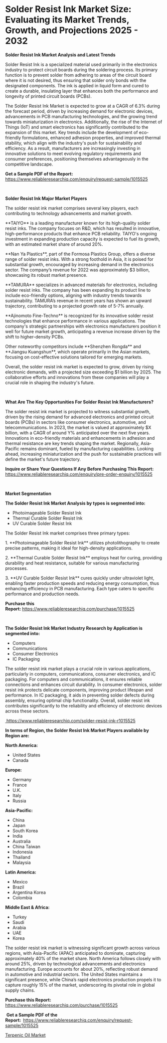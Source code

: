 <p><h1>Solder Resist Ink Market Size: Evaluating its Market Trends, Growth, and Projections 2025 - 2032</h1></p><p><strong>Solder Resist Ink Market Analysis and Latest Trends</strong></p>
<p><p>Solder Resist Ink is a specialized material used primarily in the electronics industry to protect circuit boards during the soldering process. Its primary function is to prevent solder from adhering to areas of the circuit board where it is not desired, thus ensuring that solder only bonds with the designated components. The ink is applied in liquid form and cured to create a durable, insulating layer that enhances both the performance and longevity of printed circuit boards (PCBs).</p><p>The Solder Resist Ink Market is expected to grow at a CAGR of 6.3% during the forecast period, driven by increasing demand for electronic devices, advancements in PCB manufacturing technologies, and the growing trend towards miniaturization in electronics. Additionally, the rise of the Internet of Things (IoT) and smart electronics has significantly contributed to the expansion of this market. Key trends include the development of eco-friendly formulations, enhanced adhesion properties, and improved thermal stability, which align with the industry's push for sustainability and efficiency. As a result, manufacturers are increasingly investing in innovative solutions to meet evolving regulatory requirements and consumer preferences, positioning themselves advantageously in the competitive landscape.</p></p>
<p><strong>Get a Sample PDF of the Report:&nbsp;</strong> <a href="https://www.reliableresearchiq.com/enquiry/request-sample/1015525?utm_campaign=2234&utm_medium=2&utm_source=Github&utm_content=ia&utm_term=30012025&utm_id=solder-resist-ink">https://www.reliableresearchiq.com/enquiry/request-sample/1015525</a></p>
<p>&nbsp;</p>
<p><strong>Solder Resist Ink Major Market Players</strong></p>
<p><p>The solder resist ink market comprises several key players, each contributing to technology advancements and market growth. </p><p>**TAIYO** is a leading manufacturer known for its high-quality solder resist inks. The company focuses on R&D, which has resulted in innovative, high-performance products that enhance PCB reliability. TAIYO's ongoing investment in expanding production capacity is expected to fuel its growth, with an estimated market share of around 20%.</p><p>**Nan Ya Plastics**, part of the Formosa Plastics Group, offers a diverse range of solder resist inks. With a strong foothold in Asia, it is poised for substantial growth, encouraged by increasing demand in the electronics sector. The company’s revenue for 2022 was approximately $3 billion, showcasing its robust market presence.</p><p>**TAMURA** specializes in advanced materials for electronics, including solder resist inks. The company has been expanding its product line to include eco-friendly options, aligning with industry trends towards sustainability. TAMURA’s revenue in recent years has shown an upward trajectory, contributing to a projected growth rate of 5-7% annually.</p><p>**Ajinomoto Fine-Techno** is recognized for its innovative solder resist technologies that enhance performance in various applications. The company's strategic partnerships with electronics manufacturers position it well for future market growth, anticipating a revenue increase driven by the shift to higher-density PCBs.</p><p>Other noteworthy competitors include **Shenzhen Rongda** and **Jiangsu Kuangshun**, which operate primarily in the Asian markets, focusing on cost-effective solutions tailored for emerging markets. </p><p>Overall, the solder resist ink market is expected to grow, driven by rising electronic demands, with a projected size exceeding $1 billion by 2025. The collaborative efforts and innovations from these companies will play a crucial role in shaping the industry's future.</p></p>
<p>&nbsp;</p>
<p><strong>What Are The Key Opportunities For Solder Resist Ink Manufacturers?</strong></p>
<p><p>The solder resist ink market is projected to witness substantial growth, driven by the rising demand for advanced electronics and printed circuit boards (PCBs) in sectors like consumer electronics, automotive, and telecommunications. In 2023, the market is valued at approximately $X billion, with a CAGR of around Y% anticipated over the next five years. Innovations in eco-friendly materials and enhancements in adhesion and thermal resistance are key trends shaping the market. Regionally, Asia-Pacific remains dominant, fueled by manufacturing capabilities. Looking ahead, increasing miniaturization and the push for sustainable practices will define the market's future trajectory.</p></p>
<p><strong>Inquire or Share Your Questions If Any Before Purchasing This Report:</strong> <a href="https://www.reliableresearchiq.com/enquiry/pre-order-enquiry/1015525?utm_campaign=2234&utm_medium=2&utm_source=Github&utm_content=ia&utm_term=30012025&utm_id=solder-resist-ink">https://www.reliableresearchiq.com/enquiry/pre-order-enquiry/1015525</a></p>
<p>&nbsp;</p>
<p><strong>Market Segmentation</strong></p>
<p><strong>The Solder Resist Ink Market Analysis by types is segmented into:</strong></p>
<p><ul><li>Photoimageable Solder Resist Ink</li><li>Thermal Curable Solder Resist Ink</li><li>UV Curable Solder Resist Ink</li></ul></p>
<p><p>The Solder Resist Ink market comprises three primary types: </p><p>1. **Photoimageable Solder Resist Ink** utilizes photolithography to create precise patterns, making it ideal for high-density applications.</p><p>2. **Thermal Curable Solder Resist Ink** employs heat for curing, providing durability and heat resistance, suitable for various manufacturing processes.</p><p>3. **UV Curable Solder Resist Ink** cures quickly under ultraviolet light, enabling faster production speeds and reducing energy consumption, thus enhancing efficiency in PCB manufacturing. Each type caters to specific performance and production needs.</p></p>
<p><strong>Purchase this Report:&nbsp;</strong><a href="https://www.reliableresearchiq.com/purchase/1015525?utm_campaign=2234&utm_medium=2&utm_source=Github&utm_content=ia&utm_term=30012025&utm_id=solder-resist-ink">https://www.reliableresearchiq.com/purchase/1015525</a></p>
<p>&nbsp;</p>
<p><strong>The Solder Resist Ink Market Industry Research by Application is segmented into:</strong></p>
<p><ul><li>Computers</li><li>Communications</li><li>Consumer Electronics</li><li>IC Packaging</li></ul></p>
<p><p>The solder resist ink market plays a crucial role in various applications, particularly in computers, communications, consumer electronics, and IC packaging. For computers and communications, it ensures reliable connections and enhances circuit durability. In consumer electronics, solder resist ink protects delicate components, improving product lifespan and performance. In IC packaging, it aids in preventing solder defects during assembly, ensuring optimal chip functionality. Overall, solder resist ink contributes significantly to the reliability and efficiency of electronic devices across these sectors.</p></p>
<p><a href="https://www.reliableresearchiq.com/solder-resist-ink-r1015525?utm_campaign=2234&utm_medium=2&utm_source=Github&utm_content=ia&utm_term=30012025&utm_id=solder-resist-ink">&nbsp;https://www.reliableresearchiq.com/solder-resist-ink-r1015525</a></p>
<p><strong>In terms of Region, the Solder Resist Ink Market Players available by Region are:</strong></p>
<p>
    <p> <strong> North America: </strong>
        <ul>
            <li>United States</li>
            <li>Canada</li>
        </ul>
        </p> 
    <p> <strong> Europe: </strong>
        <ul>
            <li>Germany</li>
            <li>France</li>
            <li>U.K.</li>
            <li>Italy</li>
            <li>Russia</li>
        </ul>
        </p> 
    <p> <strong> Asia-Pacific: </strong>
        <ul>
            <li>China</li>
            <li>Japan</li>
            <li>South Korea</li>
            <li>India</li>
            <li>Australia</li>
            <li>China Taiwan</li>
            <li>Indonesia</li>
            <li>Thailand</li>
            <li>Malaysia</li>
        </ul>
        </p> 
    <p> <strong> Latin America: </strong>
        <ul>
            <li>Mexico</li>
            <li>Brazil</li>
            <li>Argentina Korea</li>
            <li>Colombia</li>
        </ul>
        </p> 
    <p> <strong> Middle East & Africa: </strong>
        <ul>
            <li>Turkey</li>
            <li>Saudi</li>
            <li>Arabia</li>
            <li>UAE</li>
            <li>Korea</li>
        </ul>
    </p>
    </p>
<p><p>The solder resist ink market is witnessing significant growth across various regions, with Asia-Pacific (APAC) anticipated to dominate, capturing approximately 40% of the market share. North America follows closely with around 25%, driven by technological advancements and electronics manufacturing. Europe accounts for about 20%, reflecting robust demand in automotive and industrial sectors. The United States maintains a significant presence, while China’s rapid electronics production propels it to capture roughly 15% of the market, underscoring its pivotal role in global supply chains.</p></p>
<p><strong>Purchase this Report: </strong><a href="https://www.reliableresearchiq.com/purchase/1015525?utm_campaign=2234&utm_medium=2&utm_source=Github&utm_content=ia&utm_term=30012025&utm_id=solder-resist-ink">https://www.reliableresearchiq.com/purchase/1015525</a></p>
<p>&nbsp;<strong>Get a Sample PDF of the Report:&nbsp;&nbsp;</strong><a href="https://www.reliableresearchiq.com/enquiry/request-sample/1015525?utm_campaign=2234&utm_medium=2&utm_source=Github&utm_content=ia&utm_term=30012025&utm_id=solder-resist-ink">https://www.reliableresearchiq.com/enquiry/request-sample/1015525</a></p>
<p><strong></strong></p>
<p><p><a href="https://github.com/saoutiguarro/Market-Research-Report-List-1/blob/main/terpenic-oil-market.md?utm_campaign=2234&utm_medium=2&utm_source=Github&utm_content=ia&utm_term=30012025&utm_id=solder-resist-ink">Terpenic Oil Market</a></p></p>